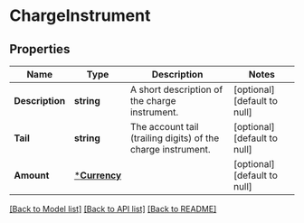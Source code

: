 # ChargeInstrument

## Properties
Name | Type | Description | Notes
------------ | ------------- | ------------- | -------------
**Description** | **string** | A short description of the charge instrument. | [optional] [default to null]
**Tail** | **string** | The account tail (trailing digits) of the charge instrument. | [optional] [default to null]
**Amount** | [***Currency**](Currency.md) |  | [optional] [default to null]

[[Back to Model list]](../README.md#documentation-for-models) [[Back to API list]](../README.md#documentation-for-api-endpoints) [[Back to README]](../README.md)

